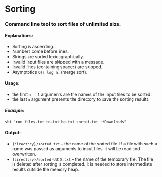 
# Sorting

### Command line tool to sort files of unlimited size.

#### Explanations:
* Sorting is ascending.
* Numbers come before lines.
* Strings are sorted lexicographically.
* Invalid input files are skipped with a message.
* Invalid lines (containing spaces) are skipped.
* Asymptotics ```O(n log n)``` (merge sort).

#### Usage:
* the first ```n - 1``` arguments are the names of the input files to be sorted.
* the last ```n``` argument presents the directory to save the sorting results.

##### Example:
```sbt "run files.txt to.txt be.txt sorted.txt ~/Downloads"```

#### Output:
* ```{directory}/sorted.txt``` – the name of the sorted file.
If a file with such a name was passed as arguments to input files, it will be read and overwritten.
* ```{directory}/sorted-UUID.txt``` – the name of the temporary file.
The file is deleted after sorting is completed.
It is needed to store intermediate results outside the memory heap.
